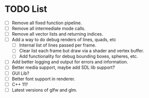 # TODO List

- [ ] Remove all fixed function pipeline.
- [ ] Remove all intermediate mode calls.
- [ ] Remove all vector lists and returning indices.
- [ ] Add a way to do debug renders of lines, quads, etc
  - [ ] Internal list of lines passed per frame.
  - [ ] Clear list each frame but draw via a shader and vertex buffer.
  - [ ] Add functionality for debug bounding boxes, spheres, etc.
- [ ] Add better logging and output for errors and information.
- [ ] Better media support, maybe add SDL lib support?
- [ ] GUI Lib?
- [ ] Better font support in renderer.
- [ ] C++ 11?
- [ ] Latest versions of glfw and glm.
